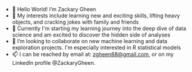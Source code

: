 - 👋 Hello World! I’m Zackary Gheen
- 👀 My interests include learning new and exciting skills, lifting heavy objects, and cracking jokes with family and friends 
- 🌱 Currently I'm starting my learning journey into the deep dive of data science and am excited to discover the hidden side of analyses
- 💞️ I’m looking to collaborate on new machine learning and data exploration projects. I'm especially interested in R statistical models
- 📫 I can be reached by email at: zgheen88@gmail.com, or on my LinkedIn profile @ZackaryGheen. 

<!---
ZackGheen/ZackGheen is a ✨ special ✨ repository because its `README.md` (this file) appears on your GitHub profile.
You can click the Preview link to take a look at your changes.
--->

